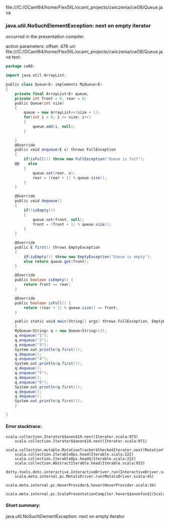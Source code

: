 file:///C:/OCaml64/home/Flex5IIL/ocaml_projects/cwiczenia/cw08/Queue.java
### java.util.NoSuchElementException: next on empty iterator

occurred in the presentation compiler.

action parameters:
offset: 476
uri: file:///C:/OCaml64/home/Flex5IIL/ocaml_projects/cwiczenia/cw08/Queue.java
text:
```scala
package cw08;

import java.util.ArrayList;

public class Queue<E> implements MyQueue<E>
{
    private final ArrayList<E> queue;
    private int front = 0, rear = 0;
    public Queue(int size)
    {
        queue = new ArrayList<>(size + 1);
        for(int i = 0; i <= size; i++)
        {
            queue.add(i, null);
        }

    }
    @Override
    public void enqueue(E x) throws FullException
    {
        if(isFull()) throw new FullException("Queue is full");
    @@    else
        {
            queue.set(rear, x);
            rear = (rear + 1) % queue.size();
        }
    }

    @Override
    public void dequeue()
    {
        if(!isEmpty())
        {
            queue.set(front, null);
            front = (front + 1) % queue.size();
        }
    }

    @Override
    public E first() throws EmptyException
    {
        if(isEmpty()) throw new EmptyException("Queue is empty");
        else return queue.get(front);
    }

    @Override
    public boolean isEmpty() {
        return front == rear;
    }

    @Override
    public boolean isFull() {
        return (rear + 1) % queue.size() == front;
    }

    public static void main(String[] args) throws FullException, EmptyException
    {
    MyQueue<String> q = new Queue<String>(3);
    q.enqueue("1");
    q.enqueue("2");
    q.enqueue("3");
    System.out.println(q.first());
    q.dequeue();
    q.enqueue("4");
    System.out.println(q.first());
    q.dequeue();
    q.enqueue("5");
    q.dequeue();
    q.enqueue("6");
    System.out.println(q.first());
    q.dequeue();
    q.dequeue();
    System.out.println(q.first());
    }

}


```



#### Error stacktrace:

```
scala.collection.Iterator$$anon$19.next(Iterator.scala:973)
	scala.collection.Iterator$$anon$19.next(Iterator.scala:971)
	scala.collection.mutable.MutationTracker$CheckedIterator.next(MutationTracker.scala:76)
	scala.collection.IterableOps.head(Iterable.scala:222)
	scala.collection.IterableOps.head$(Iterable.scala:222)
	scala.collection.AbstractIterable.head(Iterable.scala:933)
	dotty.tools.dotc.interactive.InteractiveDriver.run(InteractiveDriver.scala:168)
	scala.meta.internal.pc.MetalsDriver.run(MetalsDriver.scala:45)
	scala.meta.internal.pc.HoverProvider$.hover(HoverProvider.scala:34)
	scala.meta.internal.pc.ScalaPresentationCompiler.hover$$anonfun$1(ScalaPresentationCompiler.scala:342)
```
#### Short summary: 

java.util.NoSuchElementException: next on empty iterator